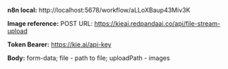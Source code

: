 
**n8n local:**
http://localhost:5678/workflow/aLLoXBaup43Miv3K

**Image reference:**
POST
URL: 
https://kieai.redpandaai.co/api/file-stream-upload

**Token Bearer:**
https://kie.ai/api-key

**Body:**
form-data;
file - path to file; 
uploadPath - images



